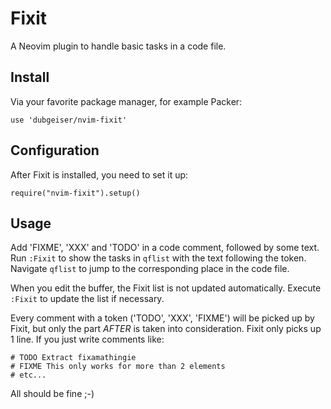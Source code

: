 # Fixit

A Neovim plugin to handle basic tasks in a code file.

## Install
Via your favorite package manager, for example Packer:

    use 'dubgeiser/nvim-fixit'

## Configuration
After Fixit is installed, you need to set it up:

    require("nvim-fixit").setup()

## Usage
Add 'FIXME', 'XXX' and 'TODO' in a code comment, followed by some text.
Run `:Fixit` to show the tasks in `qflist` with the text following the token.
Navigate `qflist` to jump to the corresponding place in the code file.

When you edit the buffer, the Fixit list is not updated automatically.
Execute `:Fixit` to update the list if necessary.

Every comment with a token ('TODO', 'XXX', 'FIXME') will be picked up by Fixit, but only the part _AFTER_ is taken into consideration.
Fixit only picks up 1 line.
If you just write comments like:

    # TODO Extract fixamathingie
    # FIXME This only works for more than 2 elements
    # etc...

All should be fine ;-)

